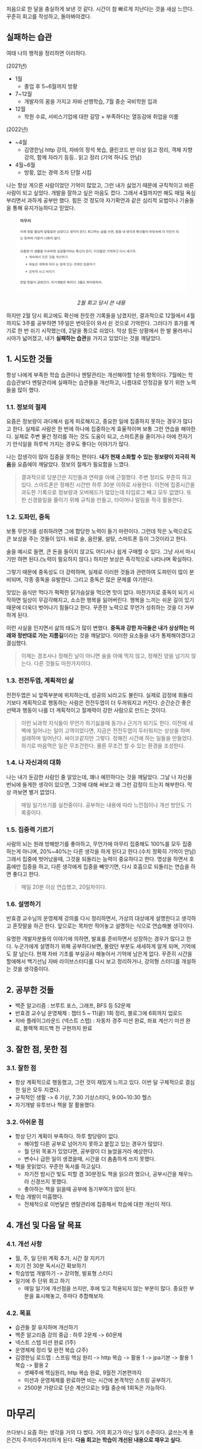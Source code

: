 처음으로 한 달을 충실하게 보낸 것 같다. 시간이 참 빠르게 지난다는 것을 새삼 느낀다. 꾸준히 회고를 작성하고, 돌아봐야겠다.

## 실패하는 습관
여태 나의 행적을 정리하면 이러하다.

(2021년)
- 1월
    - 졸업 후 5~6월까지 방황
- 7~12월
    - 개발자의 꿈을 가지고 자바 선행학습, 7월 중순 국비학원 입과
- 12월
    - 학원 수료, 서비스기업에 대한 갈망 + 부족하다는 열등감에 취업을 미룸  

(2022년)
- ~4월
    - 김영한님 http 강의, 자바의 정석 복습, 클린코드 반 이상 읽고 정리, 객체 지향 강의, 함께 자라기 등등.. 읽고 정리 (기억 하나도 안남)
- 4월~6월
    - 방황, 없는 경력 조차 단절 시킴

나는 항상 게으른 사람이었던 기억이 많았고, 그런 내가 싫었기 때문에 규칙적이고 바른 사람이 되고 싶었다. 개발을 잘하고 싶은 마음도 컸다. 그래서 4월까지만 해도 매일 욕심부리면서 과하게 공부만 했다. 힘든 것 정도야 자기확언과 같은 심리적 요법이나 기술들을 통해 유지가능하다고 믿었다.

<p align="center">
<img src="./images/2월회고캡쳐.png" height="200" alt="2월회고캡쳐"/> 

<p align="center"><em >2월 회고 당시 쓴 내용</em></p>
</p>

하지만 2월 당시 회고에도 확신에 찬듯한 기록들을 남겼지만, 결과적으로 12월에서 4월까지도 3주를 공부하면 1주일은 번아웃이 와서 쉰 것으로 기억한다. 그러다가 휴가를 계기로 한 번 쉬기 시작했는데, 2달을 통으로 쉬었다. 막상 힘든 상황에서 한 발 물러서니 시야가 넓어졌고, 내가 **실패하는 습관**을 가지고 있었다는 것을 깨달았다.

## 1. 시도한 것들
항상 나에게 부족한 학습 습관이나 멘탈관리는 개선해야할 1순위 항목이다. 7월에는 학습습관보다 멘탈관리에 실패하는 습관들을 개선하고, 나름대로 안정감을 찾기 위한 노력들을 많이 했다.
### 1.1. 정보의 절제
요즘은 정보량이 과다해서 쉽게 피로해지고, 중요한 일에 집중하지 못하는 경우가 많다고 한다. 실제로 사람은 한 번에 하나에 집중하는게 효율적이며 보통 그런 연습을 해야한다. 실제로 주변 물건 정리를 하는 것도 도움이 되고, 스마트폰을 줄이거나 아에 전자기기 안식일을 하루씩 가지는 경우도 좋다는 이야기가 많다.

나는 잡생각이 많아 집중을 못하는 편이다. **내가 현재 소화할 수 있는 정보량이 지극히 적음**을 요즘에야 깨달았다. 정보의 절제가 필요함을 느꼈다.

>결과적으로 당분간은 지인들과 연락을 아예 근절했다. 주변 정리도 꾸준히 하고 있다. 스마트폰은 정해진 시간만 하루 30분 이하로 사용한다.
이전에 집중시간을 과도한 기록으로 정보량과 오버헤드가 많았는데 타임로그 빼고 모두 없앴다. 또한 신경쓸일을 줄이기 위해 규칙을 만들고, 타이머나 알림을 적극 활용한다.


### 1.2. 도파민, 중독
보통 무언가를 성취하려면 그에 합당한 노력이 들기 마련이다. 그런데 작은 노력으로도 큰 보상을 주는 것들이 있다. 바로 술, 음란물, 설탕, 스마트폰 등이 그것이라고 한다.

술을 예시로 들면, 큰 돈을 들이지 않고도 어디서나 쉽게 구매할 수 있다. 그냥 사서 마시기만 하면 된다.(노력이 필요하지 않다.) 하지만 보상은 즉각적으로 나타나며 확실하다.

그렇기 때문에 중독성도 더 강력하며, 실제로 이러한 것들과 관련하여 도파민이 많이 분비되며, 각종 중독을 유발한다. 그리고 중독은 많은 문제를 야기한다.

 맛있는 음식만 먹다가 퍽퍽한 닭가슴살을 먹으면 맛이 없다. 마찬가지로 중독이 되기 시작하면 일상이 무감각해지고, 소소한 행복을 잃어버린다. 행복을 느끼는 쉬운 길이 있기때문에 더욱더 벗어나기 힘들다고 한다. 꾸준한 노력으로 무언가 성취하는 것을 더 거부하게 된다.

이런 사실을 인지면서 삶의 태도가 많이 변했다. **중독과 강한 자극들은 내가 상상하는 미래와 정반대로 가는 지름길**이라는 것을 깨달았다. 이러한 요소들을 내가 통제해야겠다고 결심했다.

>이제는 경조사나 정해진 날이 아니면 술을 아예 먹지 않고, 정해진 양을 넘기지 않는다. 다른 것들도 마찬가지이다.

### 1.3. 전전두엽, 계획적인 삶
전전두엽은 뇌 앞쪽부분에 위치하는데, 성공의 뇌라고도 불린다. 실제로 감정에 휘둘리기보다 계획적으로 행동하는 사람은 전전두엽이 더 두꺼워지고 커진다. 순간순간 좋은 선택과 행동이 나를 더 계획적이고 절제력이 강한 사람으로 만드는 것이다.

> 이런 뇌과학 지식들이 무언가 하기싫을때 동기나 근거가 되기도 한다. 이전에 새벽에 일어나는 일이 고역이었다면, 지금은 전전두엽이 두터워지는 상상을 하며 설레하며 일어난다. 싸이코같지만 그렇다.
> 정해진 시간에 하는 일들을 만들었다. 하기로 마음먹은 일은 무조건한다. 물론 무조건 할 수 있는 환경을 조성한다.


### 1.4. 나 자신과의 대화
나는 내가 둔감한 사람인 줄 알았는데, 꽤나 예민하다는 것을 깨달았다. 그날 나 자신을 번뇌에 들게한 생각이 있으면, 그것에 대해 써보고 왜 그런 감정이 드는지 해부한다. 막상 까보면 별거 없었다.

> 매일 일기쓰기를 실천중이다. 공부하는 내용에 따라 느낀점이나 개선 방안도 기록중이다.

### 1.5. 집중력 기르기
사람의 뇌는 원래 방해받기를 좋아하고, 무언가에 아무리 집중해도 100%를 모두 집중하는게 아니며, 20%~40%는 다른 생각을 하게 된다고 한다.(수치 정확히 기억이 안남) 그래서 집중에 벗어났을때, 그것을 되돌리는 능력이 중요하다고 한다. 명상을 하면서 호흡에만 집중을 하고, 다른 생각에게 집중을 빼앗기면, 다시 호흡으로 되돌리는 연습을 하면 좋다고 한다.

> 매일 20분 이상 연습했고, 20일차이다.

### 1.6. 설명하기
반효경 교수님의 운영체제 강의를 다시 정리하면서, 가상의 대상에게 설명한다고 생각하고 혼잣말을 하곤 한다. 앞으로는 목차만 적어놓고 설명하는 식으로 연습해볼 생각이다.

유명한 개발자분들의 이야기에 의하면, 발표를 준비하면서 성장하는 경우가 많다고 한다. 누군가에게 설명하기 위해 공부하다보면, 몰랐던 부분도 세세하게 알게 되며, 기억에도 잘 남는다.  현재 자바 기초를 부실공사 해놓아서 기억에 남은게 없다. 꾸준히 시간을 할애해서 백기선님 자바 라이브스터디를 다시 보고 정리하거나, 강의형 스터디를 개설하는 것을 생각중이다.

## 2. 공부한 것들
- 백준 알고리즘 : 브루트 포스, 그래프, BFS 등 52문제
- 반효경 교수님 운영체제 : 챕터 5 ~ 11(끝) 1회 정리, 블로그에 6회까지 업로드
- 자바 플레이그라운드 (넥스트 스텝) : 자동차 경주 미션 완료, 좌표 계산기 미션 완료, 블랙잭 피드백 전 구현까지 완료

## 3. 잘한 점, 못한 점
### 3.1. 잘한 점
- 항상 계획적으로 행동했고, 그런 것이 재밌게 느끼고 있다. 이번 달 구체적으로 결심한 일은 모두 지켰다.
- 규칙적인 생활 -> 6 기상, 7:30 기상스터디, 9:00~10:30 헬스
- 자기개발 유투브나 책을 잘 활용했다.


### 3.2. 아쉬운 점
- 항상 단기 계획이 부족하다. 하루 할당량이 없다.
    - 해야할 다른 공부로 넘어가지 못하고 붙잡고 있는 경우가 많았다.
    - 월 단위 목표가 있었다면, 공부량이 더 늘었을거라 예상한다.
    - 변수나 급한 일이 생겼을때, 시간을 더 촘촘하게 쓰지 못했다.
- 책을 못읽었다. 꾸준한 독서를 하고싶다.
    - 자기전 밤시간 빛도 피할 겸 30분정도 책을 읽으려 했으나, 공부시간을 채우느라 신경쓰지 못했다.
    - 좋아하는 책을 읽을때 공부에 동기부여가 많이 된다.
- 학습 개발이 미흡했다.
    - 전체적으로 이번달은 멘탈관리에 집중해서 학습에 대한 개선이 적다.


## 4. 개선 및 다음 달 목표
### 4.1. 개선 사항
- 월, 주, 일 단위 계획 추가, 시간 잘 지키기
- 자기 전 30분 독서시간 확보하기
- 학습방법 개발하기 -> 강의형, 발표형 스터디
- 일기에 주 단위 회고 하기
    - 매일 일기에 개선점을 쓰지만, 후에 잊고 적용되지 않는 부분이 많다. 중요한 부분을 표시해놓고, 주마다 추합해보자.
### 4.2. 목표
- 습관들 잘 유지하며 개선하기
- 백준 알고리즘 강의 중급 : 하루 2문제 -> 60문제
- 넥스트 스텝 미션 완료 (1주)
- 운영체제 정리 및 완전 복습 (2주)
- 김영한님 로드맵 : 스프링 핵심 원리 -> http 복습 -> 활용 1 -> jpa기본 -> 활용 1 복습 -> 활용 2
    - 셋째주에 핵심원리, http 복습 완료, 9월전 기본편까지 
    - 미션과 운영체제를 완료하면 비는 시간에 본격적인 스프링 공부하기.
    - 2500분 가량으로 단순 계산으로는 9월 중순에 1회독은 가능하다.


# 마무리
쓰다보니 요즘 하는 생각을 거의 다 썼다. 거의 회고가 아닌 일기 수준이다. 글쓰는게 좋은건지 주저리주저리하게 된다. **다음 회고는 학습이 개선된 내용으로 채우고 싶다.**